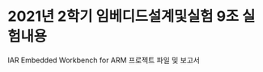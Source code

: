 2021년 2학기 임베디드설계및실험 9조 실험내용
============================================
IAR Embedded Workbench for ARM 프로젝트 파일 및 보고서
